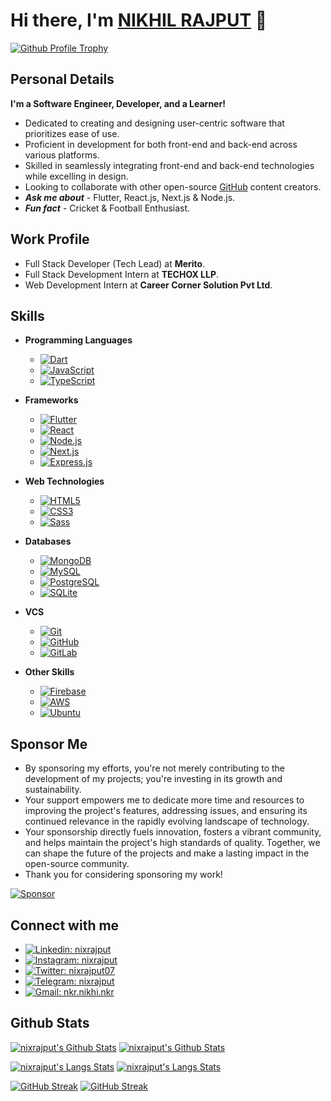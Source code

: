 # Hi there, I'm [NIKHIL RAJPUT][portfolio] 👋

[![Github Profile Trophy](https://github-profile-trophy.vercel.app/?username=nixrajput&column=3&row=2&theme=onedark&no-bg=true)][github]

## Personal Details

**I'm a Software Engineer, Developer, and a Learner!**

* Dedicated to creating and designing user-centric software that prioritizes ease of use.
* Proficient in development for both front-end and back-end across various platforms.
* Skilled in seamlessly integrating front-end and back-end technologies while excelling in design.
* Looking to collaborate with other open-source [GitHub][github] content creators.
* ***Ask me about*** - Flutter, React.js, Next.js & Node.js.
* ***Fun fact*** - Cricket & Football Enthusiast.

## Work Profile

* Full Stack Developer (Tech Lead) at **Merito**.
* Full Stack Development Intern at **TECHOX LLP**.
* Web Development Intern at **Career Corner Solution Pvt Ltd**.

## Skills

* **Programming Languages**

  * [![Dart](https://img.shields.io/badge/Dart-EFF7F6?logo=Dart&logoColor=4597CE)][github]
  * [![JavaScript](https://img.shields.io/badge/JavaScript-EFF7F6?logo=JavaScript)][github]
  * [![TypeScript](https://img.shields.io/badge/TypeScript-EFF7F6?logo=TypeScript)][github]

* **Frameworks**
  * [![Flutter](https://img.shields.io/badge/Flutter-EFF7F6?logo=Flutter&logoColor=0553B1)][github]
  * [![React](https://img.shields.io/badge/React-EFF7F6?logo=React)][github]
  * [![Node.js](https://img.shields.io/badge/Node.js-EFF7F6?logo=Node.js)][github]
  * [![Next.js](https://img.shields.io/badge/Next.js-EFF7F6?logo=Next.js&logoColor=191919)][github]
  * [![Express.js](https://img.shields.io/badge/Express.js-EFF7F6?logo=Express&logoColor=0553B1)][github]

* **Web Technologies**
  * [![HTML5](https://img.shields.io/badge/HTML5-EFF7F6?logo=HTML5)][github]
  * [![CSS3](https://img.shields.io/badge/CSS3-EFF7F6?logo=CSS3&logoColor=2965f1)][github]
  * [![Sass](https://img.shields.io/badge/Sass-EFF7F6?logo=Sass)][github]

* **Databases**
  * [![MongoDB](https://img.shields.io/badge/MongoDB-EFF7F6?logo=MongoDB)][github]
  * [![MySQL](https://img.shields.io/badge/MySQL-EFF7F6?logo=MySQL&logoColor=F29111)][github]
  * [![PostgreSQL](https://img.shields.io/badge/PostgreSQL-EFF7F6?logo=PostgreSQL&logoColor=0064A5)][github]
  * [![SQLite](https://img.shields.io/badge/SQLite-EFF7F6?logo=SQLite&logoColor=1C89D0)][github]

* **VCS**
  * [![Git](https://img.shields.io/badge/Git-EFF7F6?logo=Git)][github]
  * [![GitHub](https://img.shields.io/badge/GitHub-EFF7F6?logo=GitHub&logoColor=333)][github]
  * [![GitLab](https://img.shields.io/badge/GitLab-EFF7F6?logo=GitLab)][github]

* **Other Skills**
  * [![Firebase](https://img.shields.io/badge/Firebase-EFF7F6?logo=Firebase)][github]
  * [![AWS](https://img.shields.io/badge/AWS-EFF7F6?logo=Amazon-AWS&logoColor=FF9900)][github]
  * [![Ubuntu](https://img.shields.io/badge/Ubuntu-EFF7F6?logo=Ubuntu)][github]

## Sponsor Me

* By sponsoring my efforts, you're not merely contributing to the development of my projects; you're investing in its growth and sustainability.
* Your support empowers me to dedicate more time and resources to improving the project's features, addressing issues, and ensuring its continued relevance in the rapidly evolving landscape of technology.
* Your sponsorship directly fuels innovation, fosters a vibrant community, and helps maintain the project's high standards of quality. Together, we can shape the future of the projects and make a lasting impact in the open-source community.
* Thank you for considering sponsoring my work!

[![Sponsor](https://img.shields.io/static/v1?label=Sponsor&message=%E2%9D%A4&logo=GitHub&color=%23fe8e86)](https://github.com/sponsors/nixrajput)

## Connect with me

* [![Linkedin: nixrajput](https://img.shields.io/badge/nixrajput-blue?style=social&logo=Linkedin&link=https://www.linkedin.com/in/nixrajput)][linkedin]
* [![Instagram: nixrajput](https://img.shields.io/badge/nixrajput-blue?style=social&logo=Instagram&link=https://www.instagram.com/nixrajput)][instagram]
* [![Twitter: nixrajput07](https://img.shields.io/twitter/follow/nixrajput07?style=social)][twitter]
* [![Telegram: nixrajput](https://img.shields.io/badge/nixrajput-blue?style=social&logo=Telegram&link=https://telegram.me/nixrajput)][telegram]
* [![Gmail: nkr.nikhi.nkr](https://img.shields.io/badge/nkr.nikhil.nkr@gmail.com-blue?style=social&logo=Gmail&link=mailto:nkr.nikhil.nkr@gmail.com)][gmail]

## Github Stats

[![nixrajput's Github Stats](https://github-readme-stats.vercel.app/api?username=nixrajput&show_icons=true&hide_border=true&theme=dark#gh-dark-mode-only)](https://github.com/nixrajput/github-readme-stats#gh-dark-mode-only)
[![nixrajput's Github Stats](https://github-readme-stats.vercel.app/api?username=nixrajput&show_icons=true&hide_border=true&theme=default#gh-light-mode-only)](https://github.com/nixrajput/github-readme-stats#gh-light-mode-only)

[![nixrajput's Langs Stats](https://github-readme-stats.vercel.app/api/top-langs/?username=nixrajput&hide_border=true&theme=dark#gh-dark-mode-only)](https://github.com/nixrajput/github-readme-stats#gh-dark-mode-only)
[![nixrajput's Langs Stats](https://github-readme-stats.vercel.app/api/top-langs/?username=nixrajput&hide_border=true&theme=default#gh-light-mode-only)](https://github.com/nixrajput/github-readme-stats#gh-light-mode-only)

[![GitHub Streak](https://github-readme-streak-stats-nixlab.vercel.app?user=nixrajput&hide_border=true&theme=dark#gh-dark-mode-only)](https://github.com/nixrajput/github-readme-stats#gh-dark-mode-only)
[![GitHub Streak](https://github-readme-streak-stats-nixlab.vercel.app?user=nixrajput&hide_border=true&theme=default#gh-light-mode-only)](https://github.com/nixrajput/github-readme-stats#gh-light-mode-only)

[github]: https://github.com
[portfolio]: https://nixrajput.nixlab.co.in
[twitter]: https://facebook.com/nixrajput07
[instagram]: https://instagram.com/nixrajput
[linkedin]: https://linkedin.com/in/nixrajput
[gmail]: mailto:nkr.nikhil.nkr@gmail.com
[telegram]: https://telegram.me/nixrajput

